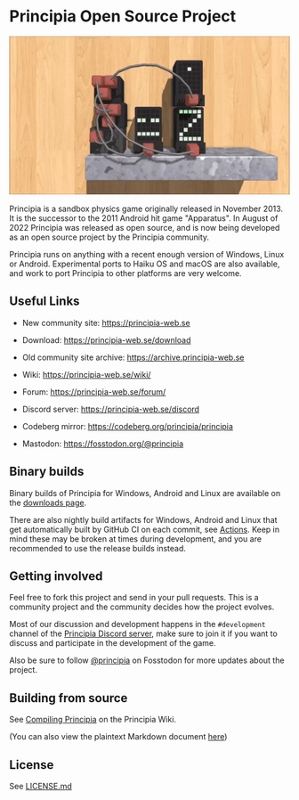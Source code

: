 # Principia Open Source Project
![Principia](https://raw.githubusercontent.com/Bithack/principia/master/data-src/github-image0.gif)

Principia is a sandbox physics game originally released in November 2013. It is the successor to the 2011 Android hit game "Apparatus". In August of 2022 Principia was released as open source, and is now being developed as an open source project by the Principia community.

Principia runs on anything with a recent enough version of Windows, Linux or Android. Experimental ports to Haiku OS and macOS are also available, and work to port Principia to other platforms are very welcome.

## Useful Links
* New community site: https://principia-web.se

* Download: https://principia-web.se/download

* Old community site archive: https://archive.principia-web.se

* Wiki: https://principia-web.se/wiki/

* Forum: https://principia-web.se/forum/

* Discord server: https://principia-web.se/discord

* Codeberg mirror: https://codeberg.org/principia/principia

* Mastodon: https://fosstodon.org/@principia

## Binary builds
Binary builds of Principia for Windows, Android and Linux are available on the [downloads page](https://principia-web.se/download).

There are also nightly build artifacts for Windows, Android and Linux that get automatically built by GitHub CI on each commit, see [Actions](https://github.com/Bithack/principia/actions). Keep in mind these may be broken at times during development, and you are recommended to use the release builds instead.

## Getting involved
Feel free to fork this project and send in your pull requests. This is a community project and the community decides how the project evolves.

Most of our discussion and development happens in the `#development` channel of the [Principia Discord server](https://principia-web.se/discord), make sure to join it if you want to discuss and participate in the development of the game.

Also be sure to follow [@principia](https://fosstodon.org/@principia) on Fosstodon for more updates about the project.

## Building from source
See [Compiling Principia](https://principia-web.se/wiki/Compiling_Principia) on the Principia Wiki.

(You can also view the plaintext Markdown document [here](https://raw.githubusercontent.com/principia-game/wiki/master/pages/Compiling_Principia.md))

## License
See [LICENSE.md](LICENSE.md)
